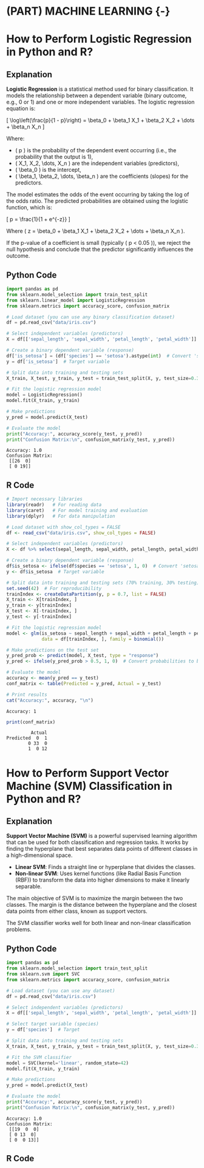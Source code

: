 # (PART) MACHINE LEARNING {-}

# How to Perform Logistic Regression in Python and R?

## Explanation

**Logistic Regression** is a statistical method used for binary classification. It models the relationship between a dependent variable (binary outcome, e.g., 0 or 1) and one or more independent variables. The logistic regression equation is:

\[
\log\left(\frac{p}{1 - p}\right) = \beta_0 + \beta_1 X_1 + \beta_2 X_2 + \dots + \beta_n X_n
\]

Where:
- \( p \) is the probability of the dependent event occurring (i.e., the probability that the output is 1),
- \( X_1, X_2, \dots, X_n \) are the independent variables (predictors),
- \( \beta_0 \) is the intercept,
- \( \beta_1, \beta_2, \dots, \beta_n \) are the coefficients (slopes) for the predictors.

The model estimates the odds of the event occurring by taking the log of the odds ratio. The predicted probabilities are obtained using the logistic function, which is:

\[
p = \frac{1}{1 + e^{-z}}
\]

Where \( z = \beta_0 + \beta_1 X_1 + \beta_2 X_2 + \dots + \beta_n X_n \).

If the p-value of a coefficient is small (typically \( p < 0.05 \)), we reject the null hypothesis and conclude that the predictor significantly influences the outcome.





## Python Code




```python
import pandas as pd
from sklearn.model_selection import train_test_split
from sklearn.linear_model import LogisticRegression
from sklearn.metrics import accuracy_score, confusion_matrix

# Load dataset (you can use any binary classification dataset)
df = pd.read_csv("data/iris.csv")

# Select independent variables (predictors)
X = df[['sepal_length', 'sepal_width', 'petal_length', 'petal_width']]  # Predictors

# Create a binary dependent variable (response)
df['is_setosa'] = (df['species'] == 'setosa').astype(int)  # Convert 'setosa' to 1, others to 0
y = df['is_setosa']  # Target variable

# Split data into training and testing sets
X_train, X_test, y_train, y_test = train_test_split(X, y, test_size=0.3, random_state=42)

# Fit the logistic regression model
model = LogisticRegression()
model.fit(X_train, y_train)

# Make predictions
y_pred = model.predict(X_test)

# Evaluate the model
print("Accuracy:", accuracy_score(y_test, y_pred))
print("Confusion Matrix:\n", confusion_matrix(y_test, y_pred))
```

    Accuracy: 1.0
    Confusion Matrix:
     [[26  0]
     [ 0 19]]


## R Code


``` r
# Import necessary libraries
library(readr)   # For reading data
library(caret)   # For model training and evaluation
library(dplyr)   # For data manipulation

# Load dataset with show_col_types = FALSE
df <- read_csv("data/iris.csv", show_col_types = FALSE)

# Select independent variables (predictors)
X <- df %>% select(sepal_length, sepal_width, petal_length, petal_width)

# Create a binary dependent variable (response)
df$is_setosa <- ifelse(df$species == 'setosa', 1, 0)  # Convert 'setosa' to 1, others to 0
y <- df$is_setosa  # Target variable

# Split data into training and testing sets (70% training, 30% testing)
set.seed(42)  # For reproducibility
trainIndex <- createDataPartition(y, p = 0.7, list = FALSE)
X_train <- X[trainIndex, ]
y_train <- y[trainIndex]
X_test <- X[-trainIndex, ]
y_test <- y[-trainIndex]

# Fit the logistic regression model
model <- glm(is_setosa ~ sepal_length + sepal_width + petal_length + petal_width, 
             data = df[trainIndex, ], family = binomial())

# Make predictions on the test set
y_pred_prob <- predict(model, X_test, type = "response")
y_pred <- ifelse(y_pred_prob > 0.5, 1, 0)  # Convert probabilities to binary outcomes

# Evaluate the model
accuracy <- mean(y_pred == y_test)
conf_matrix <- table(Predicted = y_pred, Actual = y_test)

# Print results
cat("Accuracy:", accuracy, "\n")
```

```
Accuracy: 1 
```

``` r
print(conf_matrix)
```

```
         Actual
Predicted  0  1
        0 33  0
        1  0 12
```

# How to Perform Support Vector Machine (SVM) Classification in Python and R?

## Explanation

**Support Vector Machine (SVM)** is a powerful supervised learning algorithm that can be used for both classification and regression tasks. It works by finding the hyperplane that best separates data points of different classes in a high-dimensional space.

- **Linear SVM**: Finds a straight line or hyperplane that divides the classes.
- **Non-linear SVM**: Uses kernel functions (like Radial Basis Function (RBF)) to transform the data into higher dimensions to make it linearly separable.

The main objective of SVM is to maximize the margin between the two classes. The margin is the distance between the hyperplane and the closest data points from either class, known as support vectors.

The SVM classifier works well for both linear and non-linear classification problems.

## Python Code




```python
import pandas as pd
from sklearn.model_selection import train_test_split
from sklearn.svm import SVC
from sklearn.metrics import accuracy_score, confusion_matrix

# Load dataset (you can use any dataset)
df = pd.read_csv("data/iris.csv")

# Select independent variables (predictors)
X = df[['sepal_length', 'sepal_width', 'petal_length', 'petal_width']]  # Features

# Select target variable (species)
y = df['species']  # Target

# Split data into training and testing sets
X_train, X_test, y_train, y_test = train_test_split(X, y, test_size=0.3, random_state=42)

# Fit the SVM classifier
model = SVC(kernel='linear', random_state=42)
model.fit(X_train, y_train)

# Make predictions
y_pred = model.predict(X_test)

# Evaluate the model
print("Accuracy:", accuracy_score(y_test, y_pred))
print("Confusion Matrix:\n", confusion_matrix(y_test, y_pred))
```

    Accuracy: 1.0
    Confusion Matrix:
     [[19  0  0]
     [ 0 13  0]
     [ 0  0 13]]


## R Code


